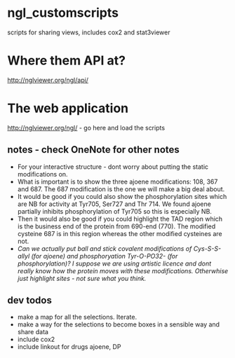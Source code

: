 # ngl_customscripts
scripts for sharing views, includes cox2 and stat3viewer


# Where them API at?
http://nglviewer.org/ngl/api/

# The web application
http://nglviewer.org/ngl/ - go here and load the scripts

## notes - check OneNote for other notes
 - For your interactive structure - dont worry about putting the static modifications on.
 -  What is important is to show the three ajoene modifications: 108, 367 and 687. The 687 modification is the one we will make a big deal about.
 - It would be good if you could also show the phosphorylation sites which are NB for activity at Tyr705, Ser727 and Thr 714. We found ajoene partially inhibits phosphorylation of Tyr705 so this is especially NB.
 - Then it would also be good if you could highlight the TAD region which is the business end of the protein from 690-end (770). The modified cysteine 687 is in this region whereas the other modified cysteines are not.
 - *Can we actually put ball and stick covalent modifications of Cys-S-S-allyl (for ajoene) and phosphoryation Tyr-O-PO32- (for phosphorylation)? I suppose we are using artistic licence and dont really know how the protein moves with these modifications. Otherwhise just highlight sites - not sure what you think.*


 ## dev todos
 - make a map for all the selections. Iterate.
 - make a way for the selections to become boxes in a sensible way and share data
 - include cox2
 - include linkout for drugs ajoene, DP
